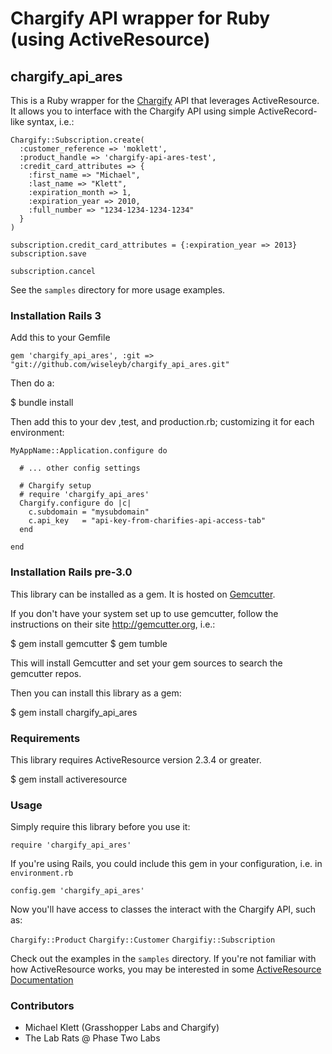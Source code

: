 Chargify API wrapper for Ruby (using ActiveResource)
====================================================

chargify_api_ares
-----------------

This is a Ruby wrapper for the [Chargify](http://chargify.com) API that leverages ActiveResource.
It allows you to interface with the Chargify API using simple ActiveRecord-like syntax, i.e.:

    Chargify::Subscription.create(
      :customer_reference => 'moklett',
      :product_handle => 'chargify-api-ares-test',
      :credit_card_attributes => {
        :first_name => "Michael",
        :last_name => "Klett",
        :expiration_month => 1,
        :expiration_year => 2010,
        :full_number => "1234-1234-1234-1234"
      }
    )

    subscription.credit_card_attributes = {:expiration_year => 2013}
    subscription.save

    subscription.cancel

See the `samples` directory for more usage examples.


### Installation  Rails 3

Add this to your Gemfile

    gem 'chargify_api_ares', :git => "git://github.com/wiseleyb/chargify_api_ares.git"

Then do a:

$ bundle install

Then add this to your dev ,test, and production.rb; customizing it for each environment:

    MyAppName::Application.configure do

      # ... other config settings

      # Chargify setup
      # require 'chargify_api_ares'
      Chargify.configure do |c|
        c.subdomain = "mysubdomain"
        c.api_key   = "api-key-from-charifies-api-access-tab"
      end

    end


### Installation  Rails pre-3.0

This library can be installed as a gem.  It is hosted on [Gemcutter](http://gemcutter.org).

If you don't have your system set up to use gemcutter, follow the instructions on their site
<http://gemcutter.org>, i.e.:

$ gem install gemcutter
$ gem tumble

This will install Gemcutter and set your gem sources to search the gemcutter repos.

Then you can install this library as a gem:

$ gem install chargify_api_ares


### Requirements

This library requires ActiveResource version 2.3.4 or greater.

$ gem install activeresource


### Usage

Simply require this library before you use it:

    require 'chargify_api_ares'


If you're using Rails, you could include this gem in your configuration, i.e. in `environment.rb`

    config.gem 'chargify_api_ares'


Now you'll have access to classes the interact with the Chargify API, such as:

`Chargify::Product`
`Chargify::Customer`
`Chargifiy::Subscription`

Check out the examples in the `samples` directory.  If you're not familiar with how ActiveResource works,
you may be interested in some [ActiveResource Documentation](http://apidock.com/rails/ActiveResource/Base)



### Contributors

* Michael Klett (Grasshopper Labs and Chargify)
* The Lab Rats @ Phase Two Labs